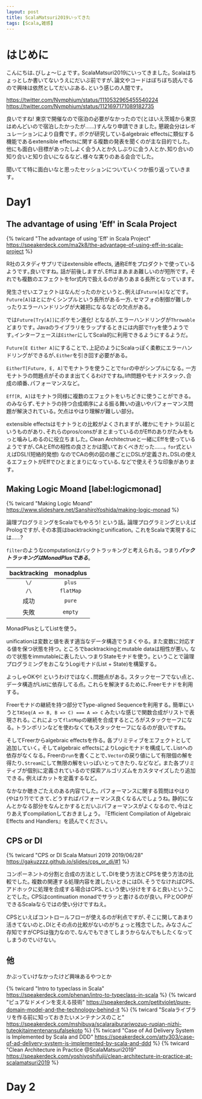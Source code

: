 ```yaml
---
layout: post
title: ScalaMatsuri2019いってきた
tags: [Scala,雑感]
---
```


# はじめに
こんにちは､びしょ〜じょです｡
ScalaMatsuri2019にいってきました｡
Scalaはちょっとしか書いてないうえにだいぶ前ですが､論文やコードはぼちぼち読んでるので興味は依然としてだいぶある､という感じの人間です｡

https://twitter.com/Nymphium/status/1110532965455540224
https://twitter.com/Nymphium/status/1121697171089182735

良いですね!
東京で開催なので宿泊の必要がなかったので(とはいえ茨城から東京はめんどいので宿泊したかったが……)すんなり申請できました｡
懇親会分はレギュレーションにより自費です｡
ボクが研究しているalgebraic effectsに類似する機能であるextensible effectsに関する複数の発表を聞くのが主な目的でした｡
他にも面白い目標があったしよく会う人とか久しぶりに会う人とか､知り合いの知り合いと知り合いになるなど､様々な実りのある会合でした｡


聞いてて特に面白いなと思ったセッションについていくつか振り返っていきます｡

# Day1
## The advantage of using 'Eff' in Scala Project
{% twicard "The advantage of using 'Eff' in Scala Project" https://speakerdeck.com/ma2k8/the-advantage-of-using-eff-in-scala-project %}

R社のスタディサプリではextensible effects, 通称Effをプロダクトで使っているようです｡良いですね｡
話が前後しますが､Effはまあまあ難しいのが短所です｡
それでも複数のエフェクトをfor式内で扱えるのがありあまる長所となっています｡

発生させいエフェクトはなんだったのかというと､例えば`Future[A]`などです｡
`Future[A]`はとにかくシンプルという長所がある一方､セマフォの制御が難しかったりエラーハンドリングが大雑把になるなどの欠点がある｡

では`Future[Try[A]]`にポケモン進化! となるが､エラーハンドリングが`Throwable`どまりです｡
Javaのライブラリをラップするときには内部で`Try`を使うようです｡インターフェースは`Either`にしてScala的に利用できるようにするようだ｡

`Future[E Either A]`にすることで､上記のようにScalaっぽく柔軟にエラーハンドリングができるが､`Either`を引き回す必要がある｡

`EitherT[Future, E, A]`でモナトラを使うことで`for`の中がシンプルになる｡
一方モナトラの問題点がそのまま出てくるわけですね｡lift問題やモナドスタック､合成の順番､パフォーマンスなど｡

`Eff[R, A]`はモナトラ同様に複数のエフェクトをいちどきに使うことができる｡
のみならず､モナトラの持つ合成順序による振る舞いの違いやパフォーマンス問題が解決されている｡
欠点はやはり理解が難しい部分｡


extensible effectsはモナトラとの比較がよくされますが､確かにモナトラ以前というものがあり､それらのpros/consがまとまっているのがEffのありがたみをもっと噛みしめるのに役立ちました｡
Clean Architectrueと一緒にEffを使っているようですが､CAとEffの相性の良さとかは聞いておくべきだった……｡
`for`式といえばDSL!(短絡的発想) なのでCAの例の図の層ごとにDSLが定義され､DSLの使えるエフェクトがEffでひとまとまりになっている､などで使えそうな印象があります｡

## Making Logic Moand [label:logicmonad]
{% twicard "Making Logic Moand" https://www.slideshare.net/SanshiroYoshida/making-logic-monad %}

論理プログラミングをScalaでもやろう! という話｡
論理プログラミングといえばPrologですが､その本質はbacktrackingとunification｡
これをScalaで実現するには……?

`filter`のようなcomputationはバックトラッキングと考えられる｡
つまり***バックトラッキングはMonadPlusである***｡

| backtracking | monadplus |
| :--: | :--: |
| `\/` | `plus` |
| `/\` | `flatMap` |
| 成功 | `pure` |
| 失敗 | `empty`|

MonadPlusとしてListを使う｡

unificationは変数と値を表す適当なデータ構造でうまくやる｡
また変数に対応する値を保つ状態を持つ｡
ところでbacktrackingとmutable dataは相性が悪い｡
なので状態をimmutableに表したい､つまりStateモナドを使う｡
ということで論理プログラミングをおこなうLogiモナド(List + State)を構築する｡

よっしゃOKや! というわけではなく､問題点がある｡
スタックセーフでない点と､データ構造がListに依存してる点｡
これらを解決するために､Freerモナドを利用する｡

Freerモナドの継続を持つ部分でType-aligned Sequenceを利用する｡
簡単にいうと`TASeq(A => B, B => C) === A => C` みたいな感じで関数合成がリストで表現される｡
これによって`flatMap`の継続を合成するところがスタックセーフになる｡
トランポリンなどを使わなくてもスタックセーフになるのが良いですね｡

そしてFreerからalgebraic effectsを作る｡
各プリミティブをエフェクトとして追加していく｡
そしてalgebraic effectsによりLogicモナドを構成して､Listへの依存がなくなる｡
Freerの`run`を書くことで､`Vector`の戻り値にして有限個の解を得たり､`Stream`にして無限の解をいっぱいとってきたり､などなど｡
また各プリミティブが個別に定義されているので探索アルゴリズムをカスタマイズしたり追加できる｡
例えばカットを定義するなど｡

なかなか聴きごたえのある内容でした｡
パフォーマンスに関する質問はやはり(やはり?)でてきて､どうすればパフォーマンス良くなるんでしょうね｡
静的になんとかなる部分をなんとかするとだいぶパフォーマンスがよくなるので､今はとりあえずcompilationしておきましょう｡
『Efficient Compilation of Algebraic Effects and Handlers』を読んでください｡

## CPS or DI
{% twicard "CPS or DI Scala Matsuri 2019 2019/06/28" https://gakuzzzz.github.io/slides/cps_or_di/#1 %}

コンポーネントの分割と合成の方法として､DIを使う方法とCPSを使う方法の比較でした｡
複数の関連する処理内容を渡したいときにはDI､そうでなければCPS､アドホックに処理を合成する場合はCPS､という使い分けをすると良いということでした｡
CPSはcontinuation monadでサラッと書けるのが良い｡
FPとOOPができるScalaならではの使い分けですねえ｡

CPSといえばコントロールフローが使えるのが利点ですが､そこに関してあまり活きてないのと､DIとその点の比較がないのがちょっと残念でした｡
みなさんご存知ですがCPSは強力なので､なんでもできてしまうからなんでもしたくなってしまうのでいけない｡

## 他
かぶっていけなかったけど興味あるやつとか

{% twicard "Intro to typeclass in Scala" https://speakerdeck.com/phenan/intro-to-typeclass-in-scala %}
{% twicard "ピュアなドメインを支える技術" https://speakerdeck.com/petitviolet/pure-domain-model-and-the-technology-behind-it %}
{% twicard "Scalaライブラリを作る前に知っておきたいメンテナンスのこと" https://speakerdeck.com/mshibuya/scalaraiburariwozuo-ruqian-nizhi-tuteokitaimentenansufalsekoto %}
{% twicard "Case of Ad Delivery System is Implemented by Scala and DDD" https://speakerdeck.com/atty303/case-of-ad-delivery-system-is-implemented-by-scala-and-ddd %}
{% twicard "Clean Architecture in Practice @ScalaMatsuri2019" https://speakerdeck.com/yoshiyoshifujii/clean-architecture-in-practice-at-scalamatsuri2019 %}

# Day 2                                                                                                                                                                                                                                                                                                                                                                                                                                                                                                                                                                                                                                                                                                                                                                                                                                                                                                                                                                                                                                                                                                                                                                                                                                                                                                                                                                                                                                                                                                                                                                                                                                                                                                                                                                                                                                                                                                                                                                                                                                                                                                                                                                                                                                                                                                                                                                                                                                                                                                                                                                                                                                                                                                                                                                                                                                                                                                                                                                                                                                                                                                                                                                                                                                                                                                                                                                                                                                                                                                                                                                                                                                                                                                                                                                                                                                                                                                                                                                                                                                                                       